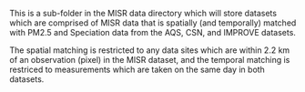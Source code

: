This is a sub-folder in the MISR data directory which will store datasets which are comprised of MISR data that is spatially 
(and temporally) matched with PM2.5 and Speciation data from the AQS, CSN, and IMPROVE datasets.

The spatial matching is restricted to any data sites which are within 2.2 km of an observation (pixel) in the MISR dataset, and the
temporal matching is restriced to measurements which are taken on the same day in both datasets.
